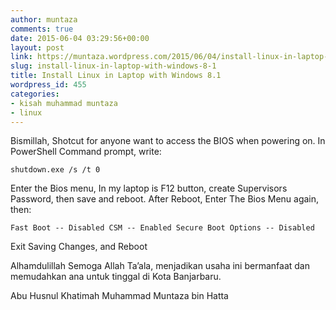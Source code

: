 ```yaml
---
author: muntaza
comments: true
date: 2015-06-04 03:29:56+00:00
layout: post
link: https://muntaza.wordpress.com/2015/06/04/install-linux-in-laptop-with-windows-8-1/
slug: install-linux-in-laptop-with-windows-8-1
title: Install Linux in Laptop with Windows 8.1
wordpress_id: 455
categories:
- kisah muhammad muntaza
- linux
---
```


Bismillah,
Shotcut for anyone want to access the BIOS when powering on. In PowerShell Command prompt, write:

`
shutdown.exe /s /t 0
`

Enter the Bios menu, In my laptop is F12 button, create Supervisors Password, then save and reboot.
After Reboot, Enter The Bios Menu again, then:

`
Fast Boot -- Disabled
CSM -- Enabled
Secure Boot Options -- Disabled
`

Exit Saving Changes, and Reboot


Alhamdulillah
Semoga Allah Ta’ala, menjadikan usaha ini bermanfaat
dan memudahkan ana untuk tinggal di Kota Banjarbaru.

Abu Husnul Khatimah Muhammad Muntaza bin Hatta

